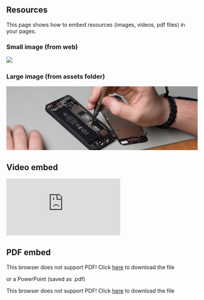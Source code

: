 ## Resources
This page shows how to embed resources (images, videos, pdf files) in your pages.

### Small image (from web)

![](https://pbs.twimg.com/profile_images/903658777295163392/afySJpM5_400x400.jpg)

### Large image (from assets folder)

![](assets/images/cover.jpg)

## Video embed

<!-- change src="" attribute  -->
<div class="aspect-ratio video">
  <iframe src="https://www.youtube.com/embed/uWSxzjyMNpU" frameborder="0" allowfullscreen="True"></iframe>
</div>

## PDF embed

<!-- change data="" and href="" attributes  -->
<div class="aspect-ratio document">
  <object data="assets/pdf/a4.pdf" type="application/pdf">
    <p>This browser does not support PDF! Click <a href="assets/pdf/a4.pdf">here</a> to download the file</p>
  </object>
</div>


<p>or a PowerPoint (saved as .pdf)</p>


<!-- change data="" and href="" attributes  -->
<div class="aspect-ratio document">
  <object data="assets/pdf/powerpoint.pdf" type="application/pdf">
    <p>This browser does not support PDF! Click <a href="assets/pdf/powerpoint.pdf">here</a> to download the file</p>
  </object>
</div>
